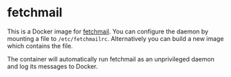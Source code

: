 fetchmail
=========

This is a Docker image for [fetchmail](http://www.fetchmail.info/).
You can configure the daemon by mounting a file to `/etc/fetchmailrc`. Alternatively you can build a new image
which contains the file.

The container will automatically run fetchmail as an unprivileged daemon and log its messages to Docker.
